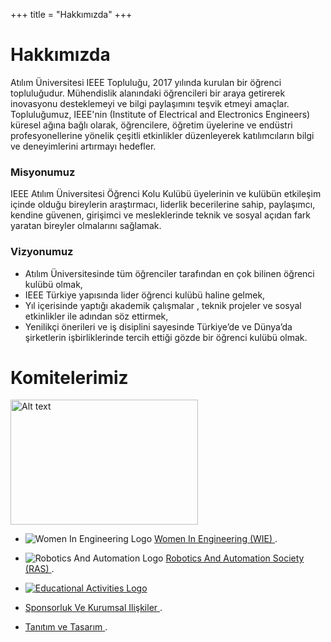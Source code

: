 +++
title = "Hakkımızda"
+++

# Hakkımızda

Atılım Üniversitesi IEEE Topluluğu, 2017 yılında kurulan bir öğrenci topluluğudur. Mühendislik alanındaki öğrencileri bir araya getirerek inovasyonu desteklemeyi ve bilgi paylaşımını teşvik etmeyi amaçlar. Topluluğumuz, IEEE'nin (Institute of Electrical and Electronics Engineers) küresel ağına bağlı olarak, öğrencilere, öğretim üyelerine ve endüstri profesyonellerine yönelik çeşitli etkinlikler düzenleyerek katılımcıların bilgi ve deneyimlerini artırmayı hedefler.

### Misyonumuz

IEEE Atılım Üniversitesi Öğrenci Kolu Kulübü üyelerinin ve kulübün etkileşim içinde
olduğu bireylerin araştırmacı, liderlik becerilerine sahip, paylaşımcı, kendine güvenen,
girişimci ve mesleklerinde teknik ve sosyal açıdan fark yaratan bireyler olmalarını sağlamak.

### Vizyonumuz

- Atılım Üniversitesinde tüm öğrenciler tarafından en çok bilinen öğrenci kulübü olmak,
- IEEE Türkiye yapısında lider öğrenci kulübü haline gelmek,
- Yıl içerisinde yaptığı akademik çalışmalar , teknik projeler ve sosyal etkinlikler ile
adından söz ettirmek,
- Yenilikçi önerileri ve iş disiplini sayesinde Türkiye’de ve Dünya’da şirketlerin
işbirliklerinde tercih ettiği gözde bir öğrenci kulübü olmak.

# Komitelerimiz


  <a href="(https://ieee-atilim.github.io/ourteam/cs">
  <img src="/img/comittee_logo/cs_logo.png" alt="Alt text" width="300" height="200">
  </a>



- ![Women In Engineering Logo](/img/comittee_logo/wie_logo.png ) [Women In Engineering (WIE) ](https://ieee-atilim.github.io/ourteam/wie). 

-  ![Robotics And Automation Logo](/img/comittee_logo/ras_logo.png ) [Robotics And Automation Society (RAS) ](https://ieee-atilim.github.io/ourteam/ras). 

- [![Educational Activities Logo](/img/comittee_logo/ea_logo.png)](https://ieee-atilim.github.io/ourteam/ea)

-  [Sponsorluk Ve Kurumsal Ilişkiler ](https://ieee-atilim.github.io/ourteam/sk).

-  [Tanıtım ve Tasarım ](https://ieee-atilim.github.io/ourteam/tt).
